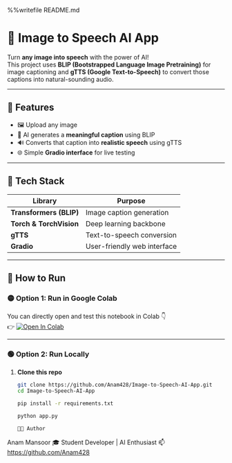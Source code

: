 %%writefile README.md
# 🧠 Image to Speech AI App

Turn **any image into speech** with the power of AI!  
This project uses **BLIP (Bootstrapped Language Image Pretraining)** for image captioning and **gTTS (Google Text-to-Speech)** to convert those captions into natural-sounding audio.

---

## 🚀 Features
- 🖼️ Upload any image  
- 🤖 AI generates a **meaningful caption** using BLIP  
- 🔊 Converts that caption into **realistic speech** using gTTS  
- 🌐 Simple **Gradio interface** for live testing  

---

## 🧠 Tech Stack
| Library | Purpose |
|----------|----------|
| **Transformers (BLIP)** | Image caption generation |
| **Torch & TorchVision** | Deep learning backbone |
| **gTTS** | Text-to-speech conversion |
| **Gradio** | User-friendly web interface |

---

## 🧪 How to Run

### 🟡 Option 1: Run in Google Colab  
You can directly open and test this notebook in Colab 👇  
👉 [![Open In Colab](https://colab.research.google.com/assets/colab-badge.svg)](https://colab.research.google.com/github/Anam428/Image-to-Speech-AI-App/blob/main/Image_to_Speech_AI.ipynb)

---

### 🟢 Option 2: Run Locally

1. **Clone this repo**
   ```bash
   git clone https://github.com/Anam428/Image-to-Speech-AI-App.git
   cd Image-to-Speech-AI-App

   pip install -r requirements.txt
   
   python app.py

   👩‍💻 Author

Anam Mansoor
🎓 Student Developer | AI Enthusiast
📫 https://github.com/Anam428



